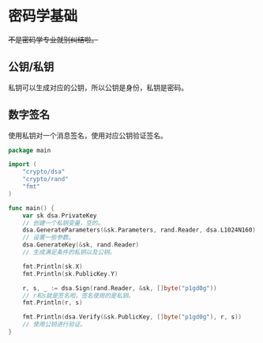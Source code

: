 # 密码学基础

~~不是密码学专业就别纠结啦。~~

## 公钥/私钥

私钥可以生成对应的公钥，所以公钥是身份，私钥是密码。

## 数字签名

使用私钥对一个消息签名，使用对应公钥验证签名。

```go
package main

import (
    "crypto/dsa"
    "crypto/rand"
    "fmt"
)

func main() {
    var sk dsa.PrivateKey
    // 创建一个私钥变量，空的。
    dsa.GenerateParameters(&sk.Parameters, rand.Reader, dsa.L1024N160)
    // 设置一些参数。
    dsa.GenerateKey(&sk, rand.Reader)
    // 生成满足条件的私钥以及公钥。

    fmt.Println(sk.X)
    fmt.Println(sk.PublicKey.Y)

    r, s, _ := dsa.Sign(rand.Reader, &sk, []byte("p1gd0g"))
    // r和s就是签名啦，签名使用的是私钥。
    fmt.Println(r, s)

    fmt.Println(dsa.Verify(&sk.PublicKey, []byte("p1gd0g"), r, s))
    // 使用公钥进行验证。
}

```